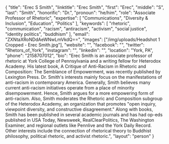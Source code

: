 {
  "title": "Erec S Smith",
  "linktitle": "Erec Smith",
  "first": "Erec",
  "middle": "S",
  "last": "Smith",
  "honorific": "Dr.",
  "pronoun": "he/him",
  "role": "Associate Professor of Rhetoric",
  "expertise": [
    "Communications",
    "Diversity & Inclusion",
    "Education",
    "Politics"
  ],
  "keywords": [
    "rhetoric",
    "communication",
    "racism",
    "antiracism",
    "activism",
    "social justice",
    "identity politics",
    "buddhism"
  ],
  "email": "ZXNtaXRoNDdAeWNwLmVkdQ==",
  "images": ["/img/uploads/Headshot 1 Cropped - Erec Smith.jpg"],
  "website": "",
  "facebook": "",
  "twitter": "Rhetors_of_York",
  "instagram": "",
  "linkedin": "",
  "location": "York, PA",
  "phone": "2158707012",
  "bio": "Erec Smith is an associate professor of rhetoric at York College of Pennsylvania and a writing fellow for Heterodox Academy. His latest book, A Critique of Anti-Racism in Rhetoric and Composition: The Semblance of Empowerment, was recently published by Lexington Press. Dr. Smith's interests mainly focus on the manifestations of anti-racism in contemporary America. Generally, Smith believes many current anti-racism initiatives operate from a place of minority disempowerment. Hence, Smith argues for a more empowering form of anti-racism.  Also, Smith moderates the Rhetoric and Composition subgroup of the Heterodox Academy, an organization that promotes \"open inquiry, viewpoint diversity, and constructive disagreement.\" Along with books, Smith has been published in several academic journals and has had op-eds published in USA Today, Newsweek, RealClearPolitics, The Washington Examiner, and regional outlets like Pennlive and the York Daily Record. Other interests include the connection of rhetorical theory to Buddhist philosophy, political rhetoric, and activist rhetoric.",
  "layout": "person"
}
